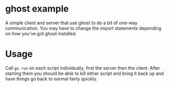 # ghost example

A simple client and server that use ghost to do a bit of one-way communication.
You may have to change the import statements depending on how you've got ghost
installed.

# Usage

Call `go run` on each script individually, first the server then the client.
After starting them you should be able to kill either script and bring it back
up and have things go back to normal fairly quickly.
